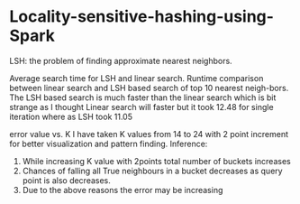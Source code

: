 # Locality-sensitive-hashing-using-Spark

LSH: the problem of finding approximate nearest neighbors. 

Average search time for LSH and linear search.
Runtime comparison between linear search and LSH based search of top 10 nearest neigh-bors.
The LSH based search is much faster than the linear search which is bit strange as I thought Linear search will faster but it took 12.48 for single iteration where as LSH took 11.05

error value vs. K
I have taken K values from 14 to 24 with 2 point increment for better visualization and pattern finding.
Inference:
1.  While increasing K value with 2points total number of buckets increases
2.  Chances of falling all True neighbours in a bucket decreases as query point is also decreases.
3.  Due to the above reasons the error may be increasing
